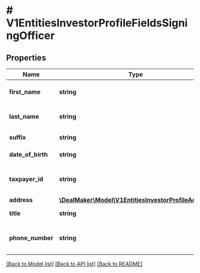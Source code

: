 # # V1EntitiesInvestorProfileFieldsSigningOfficer

## Properties

Name | Type | Description | Notes
------------ | ------------- | ------------- | -------------
**first_name** | **string** | Investor profile first name | [optional]
**last_name** | **string** | Investor profile last name | [optional]
**suffix** | **string** | Investor profile suffix | [optional]
**date_of_birth** | **string** | The date of birth | [optional]
**taxpayer_id** | **string** | The taxpayer identification number | [optional]
**address** | [**\DealMaker\Model\V1EntitiesInvestorProfileAddress**](V1EntitiesInvestorProfileAddress.md) |  | [optional]
**title** | **string** | Signing officer title | [optional]
**phone_number** | **string** | Signing officer phone number | [optional]

[[Back to Model list]](../../README.md#models) [[Back to API list]](../../README.md#endpoints) [[Back to README]](../../README.md)
